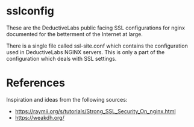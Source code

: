 # sslconfig
These are the DeductiveLabs public facing SSL configurations for nginx documented for the betterment of the Internet at large.

There is a single file called ssl-site.conf which contains the configuration used in DeductiveLabs NGINX servers. This is only a part of the configuration which deals with SSL settings.

# References
Inspiration and ideas from the following sources:

- https://raymii.org/s/tutorials/Strong_SSL_Security_On_nginx.html
- https://weakdh.org/




